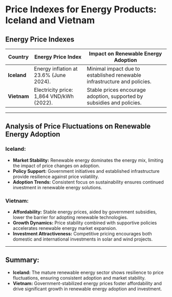 
# Price Indexes for Energy Products: Iceland and Vietnam

## Energy Price Indexes

| Country     | Energy Price Index         | Impact on Renewable Energy Adoption                               |
|-------------|----------------------------|------------------------------------------------------------------|
| **Iceland** | Energy inflation at 23.6% (June 2024). | Minimal impact due to established renewable infrastructure and policies. |
| **Vietnam** | Electricity price: 1,864 VND/kWh (2022). | Stable prices encourage adoption, supported by subsidies and policies. |

---

## Analysis of Price Fluctuations on Renewable Energy Adoption

### Iceland:
- **Market Stability:** Renewable energy dominates the energy mix, limiting the impact of price changes on adoption.
- **Policy Support:** Government initiatives and established infrastructure provide resilience against price volatility.
- **Adoption Trends:** Consistent focus on sustainability ensures continued investment in renewable energy solutions.

### Vietnam:
- **Affordability:** Stable energy prices, aided by government subsidies, lower the barrier for adopting renewable technologies.
- **Growth Dynamics:** Price stability combined with supportive policies accelerates renewable energy market expansion.
- **Investment Attractiveness:** Competitive pricing encourages both domestic and international investments in solar and wind projects.

---

## Summary:
- **Iceland:** The mature renewable energy sector shows resilience to price fluctuations, ensuring consistent adoption and market stability.
- **Vietnam:** Government-stabilized energy prices foster affordability and drive significant growth in renewable energy adoption and investment.

